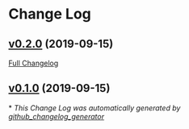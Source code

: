 # Change Log

## [v0.2.0](https://github.com/akinov/masu/tree/v0.2.0) (2019-09-15)
[Full Changelog](https://github.com/akinov/masu/compare/v0.1.0...v0.2.0)

## [v0.1.0](https://github.com/akinov/masu/tree/v0.1.0) (2019-09-15)


\* *This Change Log was automatically generated by [github_changelog_generator](https://github.com/skywinder/Github-Changelog-Generator)*